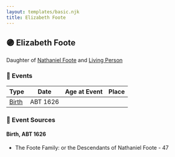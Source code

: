 ```yaml
---
layout: templates/basic.njk
title: Elizabeth Foote
---
```

## 🟣 Elizabeth Foote

Daughter of [Nathaniel Foote](/people/6/64098820) and [Living Person](/people/7/77201280)

### 📆 Events

Type | Date | Age at Event | Place
------ | ------ | ------ | ------
[Birth](#event-event-2) | ABT 1626 |  |

### 📰 Event Sources

#### <a id="event-event-2"></a> Birth, ABT 1626
* The Foote Family: or the Descendants of Nathaniel Foote  - 47